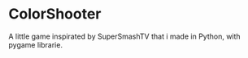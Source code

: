 # ColorShooter
A little game inspirated by SuperSmashTV that i made in Python, with pygame librarie. 
